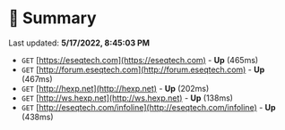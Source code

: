 # 📖 Summary
Last updated: **5/17/2022, 8:45:03 PM**

- `GET` [https://eseqtech.com](https://eseqtech.com) - **Up** (465ms)
- `GET` [http://forum.eseqtech.com](http://forum.eseqtech.com) - **Up** (467ms)
- `GET` [http://hexp.net](http://hexp.net) - **Up** (202ms)
- `GET` [http://ws.hexp.net](http://ws.hexp.net) - **Up** (138ms)
- `GET` [http://eseqtech.com/infoline](http://eseqtech.com/infoline) - **Up** (438ms)
